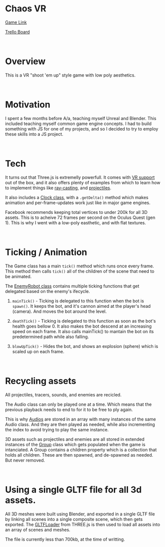 # Chaos VR

[Game Link](https://josemiralles.github.io/VR-Shooter/)

[Trello Board](https://trello.com/b/z9iiNjO8/js-project#)

<br>

# Overview

This is a VR "shoot 'em up" style game with low poly aesthetics.

<br>

# Motivation

I spent a few months before A/a, teaching myself Unreal and Blender. This included teaching myself common game engine concepts. I had to build something with JS for one of my projects, and so I decided to try to employ these skills into a JS project.

<br>

# Tech

It turns out that Three.js is extremelly powerfull. It comes with [VR support](https://threejs.org/docs/#manual/en/introduction/How-to-create-VR-content) out of the box, and it also offers plenty of examples from which to learn how to implement things like [ray-casting](https://threejs.org/examples/?q=vr#webxr_vr_dragging), and [projectiles](https://threejs.org/examples/webxr_vr_cubes.html).

It also includes a [Clock class](https://threejs.org/docs/#api/en/core/Clock), with a `.getDelta()` method which makes animation and per-frame-updates work just like in major game engines.

Facebook recommends keeping total vertices to under 200k for all 3D assets. This is to acheive 72 frames per second on the Oculus Quest (gen 1). This is why I went with a low-poly easthetic, and with flat textures.

<br>

# Ticking / Animation

The Game class has a main `tick()` method which runs once every frame. This method then calls `tick()` all of the children of the scene that need to be animated.

The [EnemyRobot class](https://github.com/JoseMiralles/VR-Shooter/blob/main/src/scripts/enemy_robot.js#L169) contains multiple ticking functions that get delegated based on the enemy's ifecycle.

1. `mainTick()` - Ticking is delegated to this function when the bot is `spawn()`. It keeps the bot, and it's cannon aimed at the player's head (camera). And moves the bot around the level.

2. `deathTick()` - Ticking is delegated to this function as soon as the bot's health goes bellow 0. It also makes the bot descend at an increasing speed on each frame. It also calls mainTick() to mantain the bot on its predetermined path while also falling.

3. `blowUpTick()` - Hides the bot, and shows an explosion (sphere) which is scaled up on each frame.

<br>

# Recycling assets

All projectiles, tracers, sounds, and enemies are recicled.

The Audio class can only be played one at a time. Which means that the previous playback needs to end to for it to be free to ply again.

This is why [Audios](https://threejs.org/docs/#api/en/audio/Audio) are stored in an array with many instances of the same Audio class. And they are then played as needed, while also incrementing the index to avoid trying to play the same instance.

3D assets such as projectiles and enemies are all stored in extended instances of the [Group](https://threejs.org/docs/#api/en/objects/Group) class which gets populated when the game is intanciated. A Group contains a children property which is a collection that holds all children. These are then spawned, and de-spawned as needed. But never removed.

<br>

# Using a single GLTF file for all 3d assets.

All 3D meshes were built using Blender, and exported in a single GLTF file by linking all scenes into a single composite scene, which then gets exported. The [GLTFLoader](https://threejs.org/docs/#examples/en/loaders/GLTFLoader) from THREE.js is then used to load all assets into an array of scenes and meshes.

The file is currently less than 700kb, at the time of writting.

<br>
